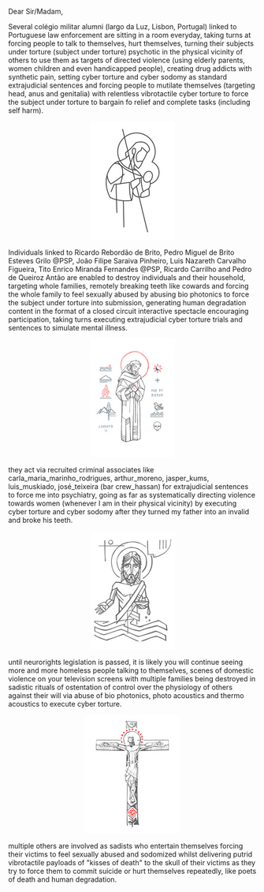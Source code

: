 Dear Sir/Madam,

Several colégio militar alumni (largo da Luz, Lisbon, Portugal) linked to Portuguese law enforcement are sitting in a room everyday, taking turns at forcing people to talk to themselves, hurt themselves, turning their subjects under torture (subject under torture) psychotic in the physical vicinity of others to use them as targets of directed violence (using elderly parents, women children and even handicapped people), creating drug addicts with synthetic pain, setting cyber torture and cyber sodomy as standard extrajudicial sentences and forcing people to mutilate themselves (targeting head, anus and genitalia) with relentless vibrotactile cyber torture to force the subject under torture to bargain fo relief and complete tasks (including self harm).

<p align="center" width="100%"><img src="https://raw.githubusercontent.com/strikles/atac-data/main/assets/img/jesus/joseph.png"></p>

Individuals linked to Ricardo Rebordão de Brito, Pedro Miguel de Brito Esteves Grilo @PSP, João Filipe Saraiva Pinheiro, Luis Nazareth Carvalho Figueira, Tito Enrico Miranda Fernandes @PSP, Ricardo Carrilho and Pedro de Queiroz Antão are enabled to destroy individuals and their household, targeting whole families, remotely breaking teeth like cowards and forcing the whole family to feel sexually abused by abusing bio photonics to force the subject under torture into submission, generating human degradation content in the format of a closed circuit interactive spectacle encouraging participation, taking turns executing extrajudicial cyber torture trials and sentences to simulate mental illness.

<p align="center" width="100%"><img src="https://raw.githubusercontent.com/strikles/atac-data/main/assets/img/jesus/monk.png"></p>

they act via recruited criminal associates like carla_maria_marinho_rodrigues, arthur_moreno, jasper_kums, luis_muskiado, josé_teixeira (bar crew_hassan) for extrajudicial sentences to force me into psychiatry, going as far as systematically directing violence towards women (whenever I am in their physical vicinity) by executing cyber torture and cyber sodomy after they turned my father into an invalid and broke his teeth.

<p align="center" width="100%"><img src="https://raw.githubusercontent.com/strikles/atac-data/main/assets/img/jesus/resurrection.png"></p>

until neurorights legislation is passed, it is likely you will continue seeing more and more homeless people talking to themselves, scenes of domestic violence on your television screens with multiple families being destroyed in sadistic rituals of ostentation of control over the physiology of others against their will via abuse of bio photonics, photo acoustics and thermo acoustics to execute cyber torture.

<p align="center" width="100%"><img src="https://raw.githubusercontent.com/strikles/atac-data/main/assets/img/jesus/jesus_cross.png"></p>

multiple others are involved as sadists who entertain themselves forcing their victims to feel sexually abused and sodomized whilst delivering putrid vibrotactile payloads of "kisses of death" to the skull of their victims as they try to force them to commit suicide or hurt themselves repeatedly, like poets of death and human degradation.